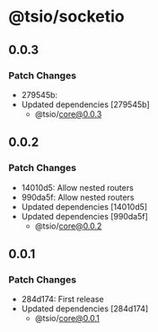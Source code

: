 # @tsio/socketio

## 0.0.3

### Patch Changes

- 279545b:
- Updated dependencies [279545b]
  - @tsio/core@0.0.3

## 0.0.2

### Patch Changes

- 14010d5: Allow nested routers
- 990da5f: Allow nested routers
- Updated dependencies [14010d5]
- Updated dependencies [990da5f]
  - @tsio/core@0.0.2

## 0.0.1

### Patch Changes

- 284d174: First release
- Updated dependencies [284d174]
  - @tsio/core@0.0.1
